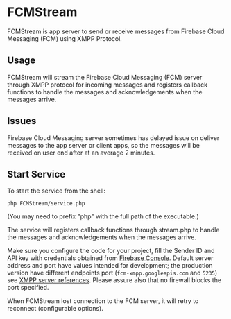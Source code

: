 
FCMStream
============
FCMStream is app server to send or receive messages from Firebase Cloud Messaging (FCM) using XMPP Protocol.

Usage
-----
FCMStream will stream the Firebase Cloud Messaging (FCM) server through XMPP protocol for incoming messages and registers callback functions to handle the messages and acknowledgements when the messages arrive.

Issues
-----
Firebase Cloud Messaging server sometimes has delayed issue on deliver messages to the app server or client apps, so the messages will be received on user end after at an average 2 minutes.

Start Service
-----------
To start the service from the shell:

	php FCMStream/service.php

(You may need to prefix "php" with the full path of the executable.)

The service will registers callback functions through stream.php to handle the messages and acknowledgements when the messages arrive.

Make sure you configure the code for your project,
fill the Sender ID and API key with credentials obtained from <a href="https://firebase.google.com/console/">Firebase Console</a>.
Default server address and port have values intended for development;
the production version have different endpoints port (`fcm-xmpp.googleapis.com` and `5235`) see <a href="https://firebase.google.com/docs/cloud-messaging/xmpp-server-ref">XMPP server references</a>.
Please assure also that no firewall blocks the port specified.

When FCMStream lost connection to the FCM server, it will retry to reconnect (configurable options).
